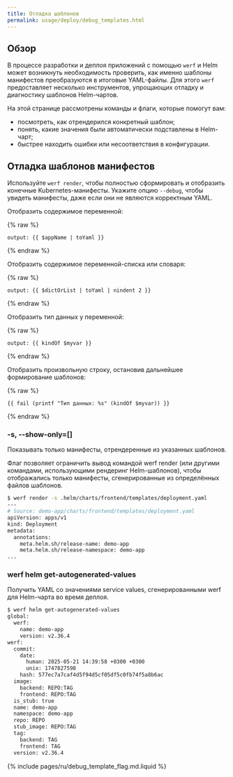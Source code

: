 ```yaml
---
title: Отладка шаблонов
permalink: usage/deploy/debug_templates.html
---
```


## Обзор

В процессе разработки и деплоя приложений с помощью `werf` и Helm может возникнуть необходимость проверить, как именно шаблоны манифестов преобразуются в итоговые YAML-файлы. Для этого `werf` предоставляет несколько инструментов, упрощающих отладку и диагностику шаблонов Helm-чартов.

На этой странице рассмотрены команды и флаги, которые помогут вам:

* посмотреть, как отрендерился конкретный шаблон;
* понять, какие значения были автоматически подставлены в Helm-чарт;
* быстрее находить ошибки или несоответствия в конфигурации.


## Отладка шаблонов манифестов

Используйте `werf render`, чтобы полностью сформировать и отобразить конечные Kubernetes-манифесты. Укажите опцию `--debug`, чтобы увидеть манифесты, даже если они не являются корректным YAML.

Отобразить содержимое переменной:

{% raw %}

```
output: {{ $appName | toYaml }}
```

{% endraw %}

Отобразить содержимое переменной-списка или словаря:

{% raw %}

```
output: {{ $dictOrList | toYaml | nindent 2 }}
```

{% endraw %}

Отобразить тип данных у переменной:

{% raw %}

```
output: {{ kindOf $myvar }}
```

{% endraw %}

Отобразить произвольную строку, остановив дальнейшее формирование шаблонов:

{% raw %}

```
{{ fail (printf "Тип данных: %s" (kindOf $myvar)) }}
```

{% endraw %}

### -s, --show-only=[]

Показывать только манифесты, отрендеренные из указанных шаблонов.

Флаг позволяет ограничить вывод командой werf render (или другими командами, использующими рендеринг Helm-шаблонов), чтобы отображались только манифесты, сгенерированные из определённых файлов шаблонов.

```bash
$ werf render -s .helm/charts/frontend/templates/deployment.yaml
---
# Source: demo-app/charts/frontend/templates/deployment.yaml
apiVersion: apps/v1
kind: Deployment
metadata:
  annotations:
    meta.helm.sh/release-name: demo-app
    meta.helm.sh/release-namespace: demo-app
...
```

### werf helm get-autogenerated-values

Получить YAML со значениями service values, сгенерированными werf для Helm-чарта во время деплоя.

```bash
$ werf helm get-autogenerated-values
global:
  werf:
    name: demo-app
    version: v2.36.4
werf:
  commit:
    date:
      human: 2025-05-21 14:39:58 +0300 +0300
      unix: 1747827598
    hash: 577ec7a7caf4d5f94d5cf05df5c0fb74f5a8b6ac
  image:
    backend: REPO:TAG
    frontend: REPO:TAG
  is_stub: true
  name: demo-app
  namespace: demo-app
  repo: REPO
  stub_image: REPO:TAG
  tag:
    backend: TAG
    frontend: TAG
  version: v2.36.4
```

{% include pages/ru/debug_template_flag.md.liquid %}
